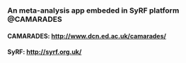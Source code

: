### An meta-analysis app embeded in SyRF platform @CAMARADES
#### CAMARADES: http://www.dcn.ed.ac.uk/camarades/
#### SyRF: http://syrf.org.uk/
